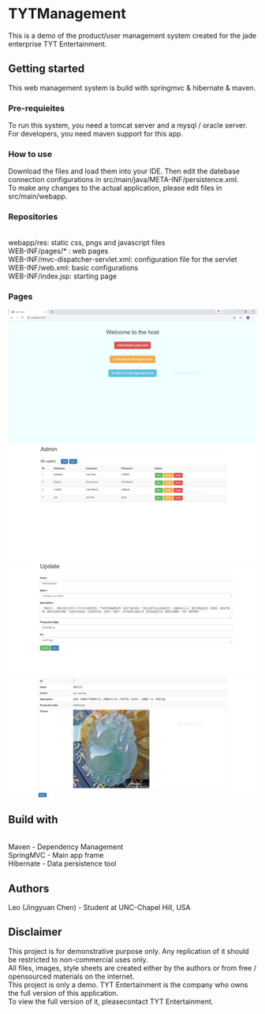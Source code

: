 # TYTManagement
This is a demo of the product/user management system created for the jade enterprise TYT Entertainment. 


## Getting started
This web management system is build with springmvc & hibernate & maven.


### Pre-requieites
To run this system, you need a tomcat server and a mysql / oracle server.  <br /> For developers, you need maven support for this app.


### How to use
Download the files and load them into your IDE. Then edit the datebase connection configurations in src/main/java/META-INF/persistence.xml. <br />
To make any changes to the actual application, please edit files in src/main/webapp.


### Repositories
 <br />webapp/res: static css, pngs and javascript files
 <br />WEB-INF/pages/* : web pages
 <br />WEB-INF/mvc-dispatcher-servlet.xml: configuration file for the servlet
 <br />WEB-INF/web.xml: basic configurations
 <br />WEB-INF/index.jsp: starting page
 
 
### Pages
![INDEX](tyt/index.PNG)
![USERS](tyt/users.PNG)
![EDIT](tyt/edit.PNG)
![PRODUCT](tyt/product.PNG)
## Build with
 <br />Maven - Dependency Management
 <br />SpringMVC - Main app frame
 <br />Hibernate - Data persistence tool


## Authors
Leo (Jingyuan Chen) - Student at UNC-Chapel Hill, USA


## Disclaimer
This project is for demonstrative purpose only. Any replication of it should be restricted to non-commercial uses only.  <br />
All files, images, style sheets are created either by the authors or from free / opensourced materials on the internet.  <br />
This project is only a demo. TYT Entertainment is the company who owns the full version of this application.  <br />To view the full version of it, pleasecontact TYT Entertainment.

